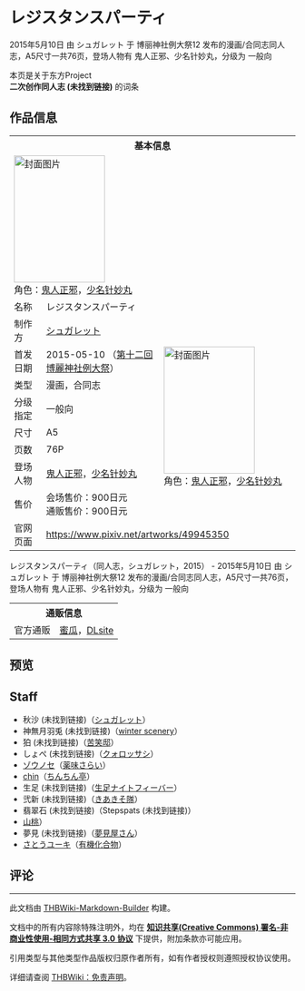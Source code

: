 # レジスタンスパーティ

<!-- source html: G:\repos\THBWiki-Markdown-Builder\THBWikiMarkdown\Temp\main\2\2b\ns0%3A%E3%83%AC%E3%82%B8%E3%82%B9%E3%82%BF%E3%83%B3%E3%82%B9%E3%83%91%E3%83%BC%E3%83%86%E3%82%A3.html -->

2015年5月10日 由 シュガレット 于 博丽神社例大祭12 发布的漫画/合同志同人志，A5尺寸一共76页，登场人物有 鬼人正邪、少名针妙丸，分级为 一般向

本页是关于东方Project  
 **二次创作同人志 (未找到链接)** 的词条

## 作品信息

<table><tbody><tr><th colspan="3">基本信息</th></tr><tr><td class="cover-artwork-mobile" colspan="2"><a href="./文件-レジスタンスパーティ封面.jpg.md" class="image" title="封面图片"><img alt="封面图片" src="https://upload.thwiki.cc/thumb/b/b4/%E3%83%AC%E3%82%B8%E3%82%B9%E3%82%BF%E3%83%B3%E3%82%B9%E3%83%91%E3%83%BC%E3%83%86%E3%82%A3%E5%B0%81%E9%9D%A2.jpg/160px-%E3%83%AC%E3%82%B8%E3%82%B9%E3%82%BF%E3%83%B3%E3%82%B9%E3%83%91%E3%83%BC%E3%83%86%E3%82%A3%E5%B0%81%E9%9D%A2.jpg" decoding="async" loading="lazy" width="160" height="224" srcset="https://upload.thwiki.cc/thumb/b/b4/%E3%83%AC%E3%82%B8%E3%82%B9%E3%82%BF%E3%83%B3%E3%82%B9%E3%83%91%E3%83%BC%E3%83%86%E3%82%A3%E5%B0%81%E9%9D%A2.jpg/239px-%E3%83%AC%E3%82%B8%E3%82%B9%E3%82%BF%E3%83%B3%E3%82%B9%E3%83%91%E3%83%BC%E3%83%86%E3%82%A3%E5%B0%81%E9%9D%A2.jpg 1.5x, https://upload.thwiki.cc/thumb/b/b4/%E3%83%AC%E3%82%B8%E3%82%B9%E3%82%BF%E3%83%B3%E3%82%B9%E3%83%91%E3%83%BC%E3%83%86%E3%82%A3%E5%B0%81%E9%9D%A2.jpg/319px-%E3%83%AC%E3%82%B8%E3%82%B9%E3%82%BF%E3%83%B3%E3%82%B9%E3%83%91%E3%83%BC%E3%83%86%E3%82%A3%E5%B0%81%E9%9D%A2.jpg 2x" data-file-width="1000" data-file-height="1403"></a><div class="cover-char">角色：<a href="./鬼人正邪.md" title="鬼人正邪">鬼人正邪</a>，<a href="./少名针妙丸.md" title="少名针妙丸">少名针妙丸</a></div></td>
</tr><tr><td class="label">名称</td><td colspan="2"> レジスタンスパーティ </td></tr><tr><td class="label">制作方</td><td><a href="./シュガレット.md" title="シュガレット">シュガレット</a></td><td class="cover-artwork" rowspan="8" style="min-width:224px;"><a href="./文件-レジスタンスパーティ封面.jpg.md" class="image" title="封面图片"><img alt="封面图片" src="https://upload.thwiki.cc/thumb/b/b4/%E3%83%AC%E3%82%B8%E3%82%B9%E3%82%BF%E3%83%B3%E3%82%B9%E3%83%91%E3%83%BC%E3%83%86%E3%82%A3%E5%B0%81%E9%9D%A2.jpg/160px-%E3%83%AC%E3%82%B8%E3%82%B9%E3%82%BF%E3%83%B3%E3%82%B9%E3%83%91%E3%83%BC%E3%83%86%E3%82%A3%E5%B0%81%E9%9D%A2.jpg" decoding="async" loading="lazy" width="160" height="224" srcset="https://upload.thwiki.cc/thumb/b/b4/%E3%83%AC%E3%82%B8%E3%82%B9%E3%82%BF%E3%83%B3%E3%82%B9%E3%83%91%E3%83%BC%E3%83%86%E3%82%A3%E5%B0%81%E9%9D%A2.jpg/239px-%E3%83%AC%E3%82%B8%E3%82%B9%E3%82%BF%E3%83%B3%E3%82%B9%E3%83%91%E3%83%BC%E3%83%86%E3%82%A3%E5%B0%81%E9%9D%A2.jpg 1.5x, https://upload.thwiki.cc/thumb/b/b4/%E3%83%AC%E3%82%B8%E3%82%B9%E3%82%BF%E3%83%B3%E3%82%B9%E3%83%91%E3%83%BC%E3%83%86%E3%82%A3%E5%B0%81%E9%9D%A2.jpg/319px-%E3%83%AC%E3%82%B8%E3%82%B9%E3%82%BF%E3%83%B3%E3%82%B9%E3%83%91%E3%83%BC%E3%83%86%E3%82%A3%E5%B0%81%E9%9D%A2.jpg 2x" data-file-width="1000" data-file-height="1403"></a><div class="cover-char">角色：<a href="./鬼人正邪.md" title="鬼人正邪">鬼人正邪</a>，<a href="./少名针妙丸.md" title="少名针妙丸">少名针妙丸</a></div></td>
</tr><tr><td class="label">首发日期</td><td>2015-05-10&#160;（<a href="/展会作品列表?e=%E5%8D%9A%E4%B8%BD%E7%A5%9E%E7%A4%BE%E4%BE%8B%E5%A4%A7%E7%A5%AD%2312">第十二回 博麗神社例大祭</a>）</td></tr><tr><td class="label">类型</td><td>漫画，合同志</td></tr><tr><td class="label">分级指定</td><td>一般向</td></tr><tr><td class="label">尺寸</td><td>A5</td></tr><tr><td class="label">页数</td><td>76P</td></tr><tr><td class="label">登场人物</td><td><a href="./鬼人正邪.md" title="鬼人正邪">鬼人正邪</a>，<a href="./少名针妙丸.md" title="少名针妙丸">少名针妙丸</a></td></tr><tr><td class="label">售价</td><td>会场售价：900日元<br>通贩售价：900日元</td></tr>
<tr><td class="label">官网页面</td><td colspan="2"><a rel="nofollow" class="external free" href="https://www.pixiv.net/artworks/49945350">https://www.pixiv.net/artworks/49945350</a></td></tr></tbody></table>

レジスタンスパーティ（同人志，シュガレット，2015） - 2015年5月10日 由 シュガレット 于 博丽神社例大祭12 发布的漫画/合同志同人志，A5尺寸一共76页，登场人物有 鬼人正邪、少名针妙丸，分级为 一般向

<table><tbody><tr><th colspan="3">通贩信息</th></tr><tr><td class="label">官方通贩</td><td colspan="2"><a rel="nofollow" class="external text" href="https://www.melonbooks.co.jp/detail/detail.php?product_id=124523">蜜瓜</a>，<a rel="nofollow" class="external text" href="http://www.dlsite.com/home/work/=/product_id/RJ155182.html">DLsite</a></td></tr></tbody></table>



## 预览

## Staff
- 秋沙 (未找到链接)（[シュガレット](./シュガレット.md)）
- 神無月羽兎 (未找到链接)（[winter scenery](./winter_scenery.md)）
- 狛 (未找到链接)（[苦笑邸](./苦笑邸.md)）
- しょぺ (未找到链接)（[クォロッサシ](./クォロッサシ.md)）
- [ゾウノセ](./ゾウノセ.md)（[薬味さらい](./薬味さらい.md)）
- [chin](./chin.md)（[ちんちん亭](./ちんちん亭.md)）
- 生足 (未找到链接)（[生足ナイトフィーバー](./生足ナイトフィーバー.md)）
- 弐新 (未找到链接)（[きあきそ隊](./きあきそ隊.md)）
- 翡翠石 (未找到链接)（Stepspats (未找到链接)）
- [山桃](./山桃.md)）
- 夢見 (未找到链接)（[夢見屋さん](./夢見屋さん.md)）
- [さとうユーキ](./さとうユーキ.md)（[有機化合物](./有機化合物.md)）


## 评论




---

此文档由 [THBWiki-Markdown-Builder](https://github.com/Delsin-Yu/THBWiki-Markdown-Builder) 构建。

文档中的所有内容除特殊注明外，均在 [**知识共享(Creative Commons) 署名-非商业性使用-相同方式共享 3.0 协议**](https://creativecommons.org/licenses/by-sa/3.0/deed.zh-hans) 下提供，附加条款亦可能应用。

引用类型与其他类型作品版权归原作者所有，如有作者授权则遵照授权协议使用。

详细请查阅 [THBWiki：免责声明](https://thbwiki.cc/THBWiki:%E5%85%8D%E8%B4%A3%E5%A3%B0%E6%98%8E)。

